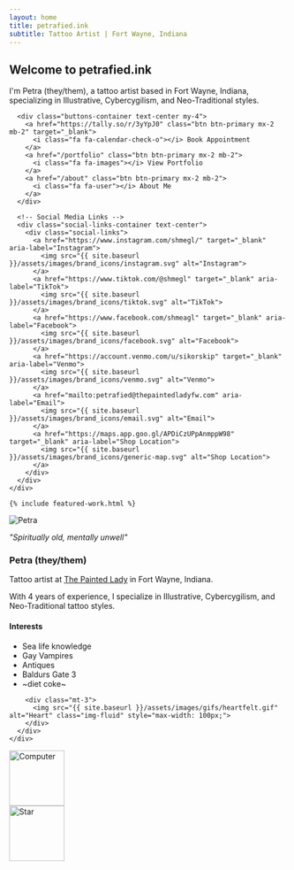 ```yaml
---
layout: home
title: petrafied.ink
subtitle: Tattoo Artist | Fort Wayne, Indiana
---
```


<div class="row">
  <div class="col-lg-8">
    <div class="welcome-section">
      <h2>Welcome to petrafied.ink</h2>
      <p>I'm Petra (they/them), a tattoo artist based in Fort Wayne, Indiana, specializing in Illustrative, Cybercygilism, and Neo-Traditional styles.</p>

      <div class="buttons-container text-center my-4">
        <a href="https://tally.so/r/3yYpJ0" class="btn btn-primary mx-2 mb-2" target="_blank">
          <i class="fa fa-calendar-check-o"></i> Book Appointment
        </a>
        <a href="/portfolio" class="btn btn-primary mx-2 mb-2">
          <i class="fa fa-images"></i> View Portfolio
        </a>
        <a href="/about" class="btn btn-primary mx-2 mb-2">
          <i class="fa fa-user"></i> About Me
        </a>
      </div>

      <!-- Social Media Links -->
      <div class="social-links-container text-center">
        <div class="social-links">
          <a href="https://www.instagram.com/shmegl/" target="_blank" aria-label="Instagram">
            <img src="{{ site.baseurl }}/assets/images/brand_icons/instagram.svg" alt="Instagram">
          </a>
          <a href="https://www.tiktok.com/@shmegl" target="_blank" aria-label="TikTok">
            <img src="{{ site.baseurl }}/assets/images/brand_icons/tiktok.svg" alt="TikTok">
          </a>
          <a href="https://www.facebook.com/shmeagl" target="_blank" aria-label="Facebook">
            <img src="{{ site.baseurl }}/assets/images/brand_icons/facebook.svg" alt="Facebook">
          </a>
          <a href="https://account.venmo.com/u/sikorskip" target="_blank" aria-label="Venmo">
            <img src="{{ site.baseurl }}/assets/images/brand_icons/venmo.svg" alt="Venmo">
          </a>
          <a href="mailto:petrafied@thepaintedladyfw.com" aria-label="Email">
            <img src="{{ site.baseurl }}/assets/images/brand_icons/email.svg" alt="Email">
          </a>
          <a href="https://maps.app.goo.gl/APDiCzUPpAnmppW98" target="_blank" aria-label="Shop Location">
            <img src="{{ site.baseurl }}/assets/images/brand_icons/generic-map.svg" alt="Shop Location">
          </a>
        </div>
      </div>
    </div>

    {% include featured-work.html %}
  </div>

  <div class="col-lg-4">
    <div class="profile-card">
      <img src="{{ site.baseurl }}/assets/images/profile/PrimaryProfile.jpg" alt="Petra" class="profile-image">
      <div class="profile-info">
<p class="profile-quote"><em>"Spiritually old, mentally unwell"</em></p>
        <h3>Petra (they/them)</h3>
        <p>Tattoo artist at <a href="https://www.instagram.com/thepaintedladyfw/" target="_blank">The Painted Lady</a> in Fort Wayne, Indiana.</p>
        <p>With 4 years of experience, I specialize in Illustrative, Cybercygilism, and Neo-Traditional tattoo styles.</p>
        <h4 class="mt-3">Interests</h4>
        <ul class="list-unstyled">
          <li>Sea life knowledge</li>
          <li>Gay Vampires</li>
          <li>Antiques</li>
          <li>Baldurs Gate 3</li>
          <li>~diet coke~</li>
        </ul>
        
        <div class="mt-3">
          <img src="{{ site.baseurl }}/assets/images/gifs/heartfelt.gif" alt="Heart" class="img-fluid" style="max-width: 100px;">
        </div>
      </div>
    </div>
  </div>
</div>

<!-- Side GIFs -->
<div class="side-gif side-gif-left">
  <img src="{{ site.baseurl }}/assets/images/gifs/computer_65.gif" alt="Computer" width="100">
</div>
<div class="side-gif side-gif-right">
  <img src="{{ site.baseurl }}/assets/images/gifs/star109.gif" alt="Star" width="100">
</div>
